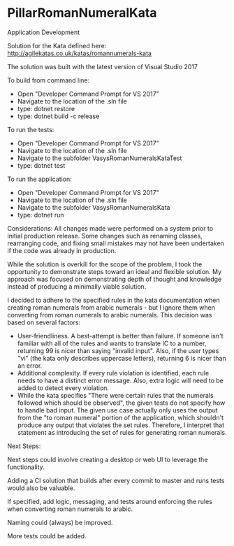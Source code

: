 # PillarRomanNumeralKata
Application Development

Solution for the Kata defined here:
http://agilekatas.co.uk/katas/romannumerals-kata

The solution was built with the latest version of Visual Studio 2017

To build from command line:
- Open "Developer Command Prompt for VS 2017"
- Navigate to the location of the .sln file
- type: dotnet restore
- type: dotnet build -c release

To run the tests:
- Open "Developer Command Prompt for VS 2017"
- Navigate to the location of the .sln file
- Navigate to the subfolder VasysRomanNumeralsKataTest
- type: dotnet test

To run the application:
- Open "Developer Command Prompt for VS 2017"
- Navigate to the location of the .sln file
- Navigate to the subfolder VasysRomanNumeralsKata
- type: dotnet run <arabic number>

Considerations:
All changes made were performed on a system prior to initial production release.  Some changes such as renaming classes, rearranging code, and fixing small mistakes may not have been undertaken if the code was already in production.

While the solution is overkill for the scope of the problem, I took the opportunity to demonstrate steps toward an ideal and flexible solution.  My approach was focused on demonstrating depth of thought and knowledge instead of producing a minimally viable solution.


I decided to adhere to the specified rules in the kata documentation when creating roman numerals from arabic numerals - but I ignore them when converting from roman numerals to arabic numerals.  This decision was based on several factors:
- User-friendliness.  A best-attempt is better than failure.  If someone isn't familiar with all of the rules and wants to translate IC to a number, returning 99 is nicer than saying "invalid input".  Also, if the user types "vi" (the kata only describes uppercase letters), returning 6 is nicer than an error.
- Additional complexity.  If every rule violation is identified, each rule needs to have a distinct error message.  Also, extra logic will need to be added to detect every violation.
- While the kata specifies "There were certain rules that the numerals followed which should be observed", the given tests do not specify how to handle bad input.  The given use case actually only uses the output from the "to roman numeral" portion of the application, which shouldn't produce any output that violates the set rules.  Therefore, I interpret that statement as introducing the set of rules for generating roman numerals.


Next Steps:

Next steps could involve creating a desktop or web UI to leverage the functionality.  

Adding a CI solution that builds after every commit to master and runs tests would also be valuable.

If specified, add logic, messaging, and tests around enforcing the rules when converting roman numerals to arabic.

Naming could (always) be improved.

More tests could be added.  